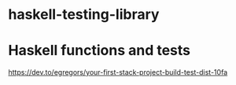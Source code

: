 # haskell-testing-library

# Haskell functions and tests

https://dev.to/egregors/your-first-stack-project-build-test-dist-10fa
